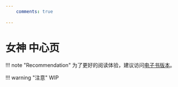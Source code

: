 ```yaml
---
    comments: true
 
---
```


# 女神 中心页

!!! note "Recommendation"
    为了更好的阅读体验，建议访问[电子书版本](https://shrike505.cc/Goddess)。

!!! warning "注意"
    WIP